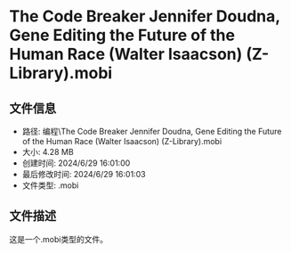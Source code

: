 ﻿# The Code Breaker Jennifer Doudna, Gene Editing  the Future of the Human Race (Walter Isaacson) (Z-Library).mobi

## 文件信息
- 路径: 编程\The Code Breaker Jennifer Doudna, Gene Editing  the Future of the Human Race (Walter Isaacson) (Z-Library).mobi
- 大小: 4.28 MB
- 创建时间: 2024/6/29 16:01:00
- 最后修改时间: 2024/6/29 16:01:03
- 文件类型: .mobi

## 文件描述
这是一个.mobi类型的文件。

